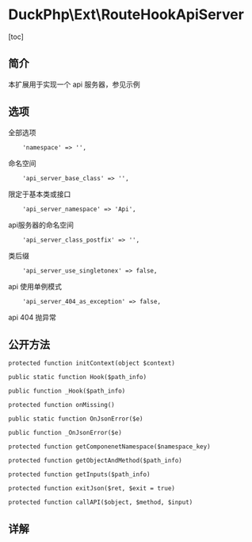 # DuckPhp\Ext\RouteHookApiServer
[toc]

## 简介

本扩展用于实现一个 api 服务器，参见示例
## 选项
全部选项

        'namespace' => '',
命名空间

        'api_server_base_class' => '',
限定于基本类或接口

        'api_server_namespace' => 'Api',
api服务器的命名空间

        'api_server_class_postfix' => '',
类后缀

        'api_server_use_singletonex' => false,
api 使用单例模式

        'api_server_404_as_exception' => false,
api 404 抛异常

## 公开方法

    protected function initContext(object $context)
    
    public static function Hook($path_info)
    
    public function _Hook($path_info)
    
    protected function onMissing()
    
    public static function OnJsonError($e)
    
    public function _OnJsonError($e)
    
    protected function getComponenetNamespace($namespace_key)
    
    protected function getObjectAndMethod($path_info)
    
    protected function getInputs($path_info)
    
    protected function exitJson($ret, $exit = true)
    
    protected function callAPI($object, $method, $input)



## 详解

